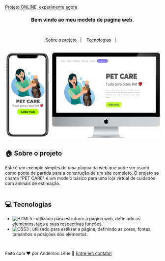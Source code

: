 [Projeto ONLINE, experimente agora](https://anderdev-github.github.io/PET-CARE/) <br>


<h3 align="center">
  Bem vindo ao meu modelo de pagina web.
</h3>

<br>

<p align="center">
  <a href="#house-Sobre-o-projeto">Sobre o projeto</a>&nbsp;&nbsp;&nbsp;|&nbsp;&nbsp;&nbsp;
  <a href="#computer-Tecnologias">Tecnologias</a>&nbsp;&nbsp;&nbsp;|&nbsp;&nbsp;&nbsp;
</p>

<br>

<img alt="Layout" src="https://raw.githubusercontent.com/anderdev-GitHub/PET-CARE/098962bf1792d234702da614bbec631f98dd052e/img/img-readme-project.png">
<br>


## :house: Sobre o projeto

Este é um exemplo simples de uma página da web que pode ser usado como ponto de partida para a construção de um site completo. O projeto se chama "PET CARE" é um modelo básico para uma loja virtual de cuidados com animais de estimação.  
<br>

## :computer: Tecnologias

- ![HTML5](https://img.shields.io/badge/-HTML5-E34F26?style=flat-square&logo=html5&logoColor=white) : utilizado para estruturar a página web, definindo os elementos, tags e suas respectivas funções.
- ![CSS3](https://img.shields.io/badge/-CSS3-1572B6?style=flat-square&logo=css3) : utilizado para estilizar a página, definindo as cores, fontes, tamanhos e posições dos elementos.

<br>





Feito com ♥ por Anderson Leite :wave: [Entre em contato!](https://www.linkedin.com/in/andersondiasleite/)
